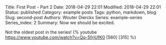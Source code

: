 Title: First Post - Part 2
Date: 2018-04-29 22:01
Modified: 2018-04-29 22:01
Status: published
Category: example posts
Tags: python, markdown, blog
Slug: second-post
Authors: Wouter Dierckx
Series: example-series
Series_index: 2
Summary: Now we should be excited.

Not the oldest post in the series!
{% youtube https://www.youtube.com/watch?v=Qq-5frjUfK0 [560] [315] %}